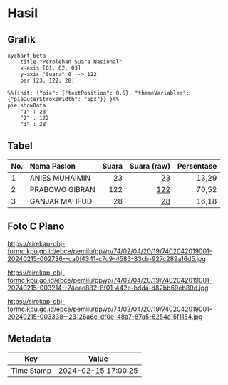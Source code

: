 # Hasil

## Grafik

```mermaid
xychart-beta
    title "Perolehan Suara Nasional"
    x-axis [01, 02, 03]
    y-axis "Suara" 0 --> 122
    bar [23, 122, 28]
```

```mermaid
%%{init: {"pie": {"textPosition": 0.5}, "themeVariables": {"pieOuterStrokeWidth": "5px"}} }%%
pie showData
    "1" : 23
    "2" : 122
    "3" : 28
```

## Tabel

| No. | Nama Paslon    | Suara | Suara (raw) | Persentase |
|:--- |:-------------- | -----:| -----------:| ----------:|
| 1   | ANIES MUHAIMIN | 23    | [23][p-1]   | 13,29      |
| 2   | PRABOWO GIBRAN | 122   | [122][p-2]  | 70,52      |
| 3   | GANJAR MAHFUD  | 28    | [28][p-3]   | 16,18      |


[p-1]: https://github.com/gigit-pemilu/pemilu-2024/blob/main/pilpres/hitung-suara/sub/74-sulawesi-tenggara/sub/02-konawe/sub/04-pondidaha/sub/2019-ahuawatu/sub/001-tps/sub/paslon-1.txt
[p-2]: https://github.com/gigit-pemilu/pemilu-2024/blob/main/pilpres/hitung-suara/sub/74-sulawesi-tenggara/sub/02-konawe/sub/04-pondidaha/sub/2019-ahuawatu/sub/001-tps/sub/paslon-2.txt
[p-3]: https://github.com/gigit-pemilu/pemilu-2024/blob/main/pilpres/hitung-suara/sub/74-sulawesi-tenggara/sub/02-konawe/sub/04-pondidaha/sub/2019-ahuawatu/sub/001-tps/sub/paslon-3.txt

## Foto C Plano

https://sirekap-obj-formc.kpu.go.id/ebce/pemilu/ppwp/74/02/04/20/19/7402042019001-20240215-002736--ca0f4341-c7c9-4583-83cb-927c289a16d5.jpg

https://sirekap-obj-formc.kpu.go.id/ebce/pemilu/ppwp/74/02/04/20/19/7402042019001-20240215-003214--74eae882-8f01-442e-bdda-d82bb69eb89d.jpg

https://sirekap-obj-formc.kpu.go.id/ebce/pemilu/ppwp/74/02/04/20/19/7402042019001-20240215-003338--23126a6e-df0e-48a7-87a5-6254a15f1154.jpg


## Metadata

| Key        | Value               |
| ---------- | ------------------- |
| Time Stamp | 2024-02-15 17:00:25 |



